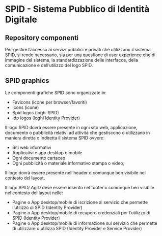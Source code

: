 # SPID - Sistema Pubblico di Identità Digitale
## Repository componenti

Per gestire l’accesso ai servizi pubblici e privati che utilizzano il sistema SPID, si rende necessario, sia per una questione di user experience che di immagine del sistema, la standardizzazione delle interfacce, della comunicazione e dell’utilizzo del logo SPID.

## SPID graphics

Le componenti grafiche SPID sono organizzate in:

- Favicons (icone per browser/favoriti)
- Icons (icone)
- Spid logos (loghi SPID)
- Idp logos (loghi Identity Provider)

Il logo SPID dovrà essere presente in ogni sito web, applicazione, documento o pubblicità relativi ad attività che gestiscono o utilizzano in maniera diretta o indiretta il sistema SPID ovvero:

- Siti web informativi
- Applicativi e app desktop e mobile
- Ogni documento cartaceo
- Ogni pubblicità o materiale informativo stampa o video;

Il logo dovrà essere presente nell’header o comunque ben visibile nel contesto del layout.

Il logo SPID/ AgID deve essere inserito nel footer o comunque ben visibile nel contesto del layout nelle:

- Pagine o App desktop/mobile di iscrizione al servizio che permette l’utilizzo di SPID (Identity Provider)
- Pagine o App desktop/mobile di recupero credenziali per l’utilizzo di SPID (Identity Provider)
- Pagine o App desktop/mobile di informazione sul servizio che permette di utilizzare o utilizza SPID (Identity Provider e Service Provider)
